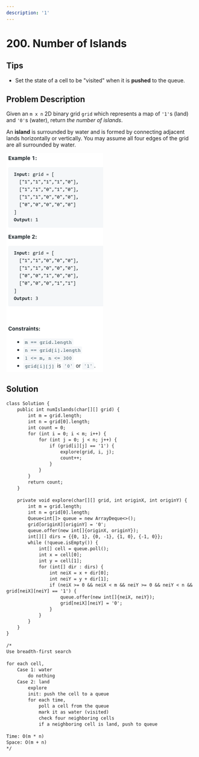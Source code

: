 ```yaml
---
description: '1'
---
```


# 200. Number of Islands

## Tips

* Set the state of a cell to be "visited" when it is **pushed** to the queue.

## Problem Description

Given an `m x n` 2D binary grid `grid` which represents a map of `'1'`s \(land\) and `'0'`s \(water\), return _the number of islands_.

An **island** is surrounded by water and is formed by connecting adjacent lands horizontally or vertically. You may assume all four edges of the grid are all surrounded by water.

![](../.gitbook/assets/image%20%2844%29.png)

## Solution

```text
class Solution {
    public int numIslands(char[][] grid) {
        int m = grid.length;
        int n = grid[0].length;
        int count = 0;
        for (int i = 0; i < m; i++) {
            for (int j = 0; j < n; j++) {
                if (grid[i][j] == '1') {
                    explore(grid, i, j);
                    count++;
                }
            }
        }
        return count;
    }
    
    private void explore(char[][] grid, int originX, int originY) {
        int m = grid.length;
        int n = grid[0].length;
        Queue<int[]> queue = new ArrayDeque<>();
        grid[originX][originY] = '0';
        queue.offer(new int[]{originX, originY});
        int[][] dirs = {{0, 1}, {0, -1}, {1, 0}, {-1, 0}};
        while (!queue.isEmpty()) {
            int[] cell = queue.poll();
            int x = cell[0];
            int y = cell[1];
            for (int[] dir : dirs) {
                int neiX = x + dir[0];
                int neiY = y + dir[1];
                if (neiX >= 0 && neiX < m && neiY >= 0 && neiY < n && grid[neiX][neiY] == '1') {
                    queue.offer(new int[]{neiX, neiY});
                    grid[neiX][neiY] = '0';
                }
            }
        }
    }
}

/*
Use breadth-first search

for each cell,
    Case 1: water
        do nothing
    Case 2: land
        explore
        init: push the cell to a queue
        for each time,
            poll a cell from the queue
            mark it as water (visited)
            check four neighboring cells
            if a neighboring cell is land, push to queue

Time: O(m * n)
Space: O(m + n)
*/
```



